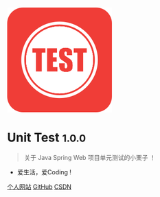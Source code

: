 ![logo](_media/icon.svg)
# Unit Test <small>1.0.0</small>
> 关于 Java Spring Web 项目单元测试的小栗子 ！

* 爱生活，爱Coding !

[个人网站](http://www.boommanpro.cn)
[GitHub](https://github.com/BoomManPro/unit-test)
[CSDN](https://blog.csdn.net/boom_man/)